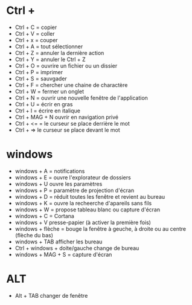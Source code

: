 # Ctrl +
- Ctrl + C = copier
- Ctrl + V = coller
- Ctrl + x = couper
- Ctrl + A = tout sélectionner
- Ctrl + Z = annuler la dernière action
- Ctrl + Y = annuler le Ctrl + Z
- Ctrl + O = ouvrire un fichier ou un dissier
- Ctrl + P = imprimer
- Ctrl + S = sauvgader
- Ctrl + F = chercher une chaine de charactère
- Ctrl + W = fermer un onglet
- Ctrl + N = ouvrir une nouvelle fenêtre de l'application 
- Ctrl + U = écrir en gras
- Ctrl + I = écrire en italique
- Ctrl + MAG + N ouvrir en navigation privé
- Ctrl + <= = le curseur se place derrière le mot
- Ctrl + => le curseur se place devant le mot

# windows
- windows + A = notifications
- windows + E = ouvre l'explorateur de dossiers
- windows + U ouvre les paramètres
- windows + P = paramètre de projection d'écran
- windows + D = réduit toutes les fenêtre et revient au bureau
- windows + K = ouvre la recheerche d'apareils sans fils
- windows + W = propose tableau blanc ou capture d'écran
- windows + C = Cortana
- windows + V presse-papier (à activer la première fois)
- windows + flèche = bouge la fenêtre à geuche, à droite ou au centre (flèche du bas)
- windows + TAB afficher les bureau
- Ctrl + windows + doite/gauche change de bureau
- windows + MAG + S = capture d'écran

# ALT

- Alt + TAB changer de fenêtre
